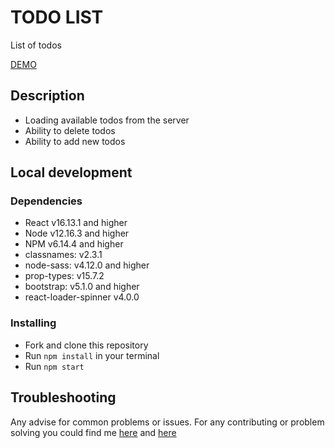 # TODO LIST

List of todos

[DEMO](https://stasianich.github.io/pechenyi-stanislav/)

## Description

* Loading available todos from the server
* Ability to delete todos
* Ability to add new todos

## Local development

### Dependencies
* React v16.13.1 and higher
* Node v12.16.3 and higher
* NPM v6.14.4 and higher
* classnames: v2.3.1
* node-sass: v4.12.0 and higher
* prop-types: v15.7.2
* bootstrap: v5.1.0 and higher
* react-loader-spinner v4.0.0

### Installing
* Fork and clone this repository
* Run `npm install` in your terminal
* Run `npm start`

## Troubleshooting

Any advise for common problems or issues.
For any contributing or problem solving you could find me
[here](https://www.linkedin.com/in/stas-pechenyi-1262b0194) and
[here](https://t.me/stas2303)
